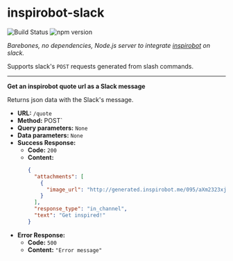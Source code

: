# inspirobot-slack
![Build Status](https://travis-ci.org/lorenzocestaro/inspirobot-slack.svg?branch=master)
![npm version](https://badge.fury.io/js/inspirobot-slack.svg)

_Barebones, no dependencies, Node.js server to integrate [inspirobot](http://inspirobot.me/) on slack._

Supports slack's `POST` requests generated from slash commands.

---
**Get an inspirobot quote url as a Slack message**

Returns json data with the Slack's message.
- **URL:** `/quote`
- **Method:**  POST`
- **Query parameters:** `None`
- **Data parameters:** `None`
- **Success Response:**
    - **Code:** `200`
    - **Content:**
        ```json
        {
          "attachments": [
            {
              "image_url": "http://generated.inspirobot.me/095/aXm2323xjU.jpg"
            }
          ],
          "response_type": "in_channel",
          "text": "Get inspired!"
        }
        ```
-  **Error Response:**
	- **Code:** `500`
	- **Content:** `"Error message"`
